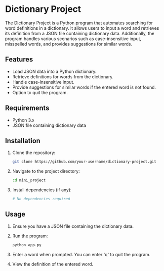 # Dictionary Project

The Dictionary Project is a Python program that automates searching for word definitions in a dictionary. It allows users to input a word and retrieves its definition from a JSON file containing dictionary data. Additionally, the program handles various scenarios such as case-insensitive input, misspelled words, and provides suggestions for similar words.

## Features

- Load JSON data into a Python dictionary.
- Retrieve definitions for words from the dictionary.
- Handle case-insensitive input.
- Provide suggestions for similar words if the entered word is not found.
- Option to quit the program.

## Requirements

- Python 3.x
- JSON file containing dictionary data

## Installation

1. Clone the repository:

    ```bash
    git clone https://github.com/your-username/dictionary-project.git
    ```

2. Navigate to the project directory:

    ```bash
    cd mini_project
    ```

3. Install dependencies (if any):

    ```bash
    # No dependencies required
    ```

## Usage

1. Ensure you have a JSON file containing the dictionary data.

2. Run the program:

    ```bash
    python app.py
    ```

3. Enter a word when prompted. You can enter 'q' to quit the program.

4. View the definition of the entered word.

